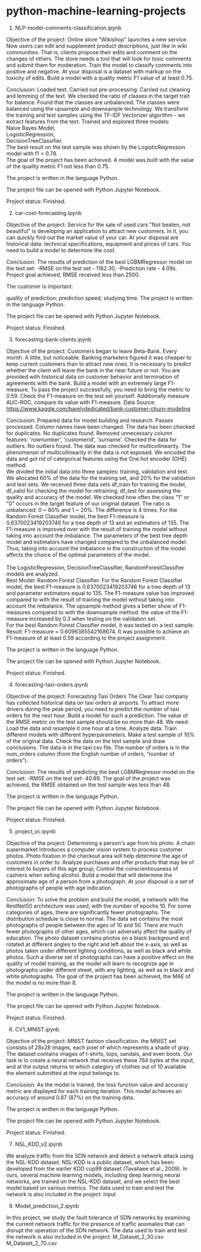 # python-machine-learning-projects

1) NLP-model-comments-classification.ipynb
 
Objective of the project:
Online store "Wikishop" launches a new service. Now users can edit and supplement product descriptions, just like in wiki communities. That is, clients propose their edits and comment on the changes of others. The store needs a tool that will look for toxic comments and submit them for moderation. Train the model to classify comments into positive and negative. At your disposal is a dataset with markup on the toxicity of edits. Build a model with a quality metric F1 value of at least 0.75.

Conclusion:
Loaded text. Carried out pre-processing: Carried out cleaning and lemming of the text. We checked the ratio of classes in the target trait for balance. Found that the classes are unbalanced. The classes were balanced using the upsample and downsample technology. We transform the training and test samples using the TF-IDF Vectorizer algorithm - we extract features from the text. 
Trained and explored three models:  
Naive Bayes Model,  
LogisticRegression,  
DecisionTreeClassifier.  
The best result on the test sample was shown by the LogisticRegression model with f1 = 0.78.  
The goal of the project has been achieved. A model was built with the value of the quality metric F1 not less than 0.75.

The project is written in the language Python.

The project file can be opened with Python Jupyter Notebook.

Project status:
Finished.

2) car-cost-forecasting.ipynb

Objective of the project:
Service for the sale of used cars "Not beaten, not beautiful" is developing an application to attract new customers. In it, you can quickly find out the market value of your car. At your disposal are historical data: technical specifications, equipment and prices of cars. You need to build a model to determine the cost.

Conclusion:
The results of prediction of the best LGBMRegressor model on the test set: -RMSE on the test set - 1162.30, -Prediction rate - 4.09s. Project goal achieved, RMSE received less than 2500.

The customer is important:

quality of prediction;
prediction speed;
studying time.
The project is written in the language Python.

The project file can be opened with Python Jupyter Notebook.

Project status:
Finished.

3) forecasting-bank-clients.ipynb

Objective of the project:
Customers began to leave Beta-Bank. Every month. A little, but noticeable. Banking marketers figured it was cheaper to keep current customers than to attract new ones.
It is necessary to predict whether the client will leave the bank in the near future or not. You are provided with historical data on customer behavior and termination of agreements with the bank.
Build a model with an extremely large F1-measure. To pass the project successfully, you need to bring the metric to 0.59. Check the F1-measure on the test set yourself.
Additionally measure AUC-ROC, compare its value with F1-measure.
Data Source: https://www.kaggle.com/barelydedicated/bank-customer-churn-modeling

Conclusion:
Prepared data for model building and research. Passes processed. Column names have been changed.
The data has been checked for duplicates. No duplicates found. Removed unnecessary column features: 'rownumber', 'customerid',
'surname'. Checked the data for outliers. No outliers found.
The data was checked for multicollinearity. The phenomenon of multicollinearity in the data is not exposed.
We encoded the data and got rid of categorical features using the One hot encoder (OHE) method.  
We divided the initial data into three samples: training, validation and test. We allocated 60% of the data for the training set, and 20% for the validation and test sets. We received three data sets df_train for training the model, df_valid for checking the model for retraining, df_test for assessing the quality and accuracy of the model.
We checked how often the class "1" or "0" occurs in the target feature of our original dataset.
The ratio is unbalanced: 0 ~ 80% and 1 ~ 20%. The difference is 4 times. 
For the Random Forest Classifier model, the best F1-measure is 0.6370023419203746 for a tree depth of 13 and an estimators of 135. The F1-measure is improved over
with the result of training the model without taking into account the imbalance. The parameters of the best tree depth model and estimators have changed compared to the unbalanced model. Thus, taking into account the imbalance in the construction of the model affects the choice of the optimal parameters of the model. <br>   
The LogisticRegression, DecisionTreeClassifier, RandomForestClassifier models are analyzed.  
Best Model: Random Forest Classifier.
For the Random Forest Classifier model, the best F1-measure is 0.6370023419203746 for a tree depth of 13 and
parameter estimators equal to 135.
The F1-measure value has improved compared to
with the result of training the model without taking into account the imbalance. The upsample method gives a better show of F1-measures compared to
with the downsample method: the value of the F1-measure increased by 0.3 when testing on the validation set.  
For the best Random Forest Classifier model, it was tested on a test sample. Result: F1-measure = 0.6096385542168674. It was possible to achieve an F1-measure of at least 0.59 according to the project assignment.

The project is written in the language Python.

The project file can be opened with Python Jupyter Notebook.

Project status:
Finished.

4) forecasting-taxi-orders.ipynb
 
Objective of the project:
Forecasting Taxi Orders
The Clear Taxi company has collected historical data on taxi orders at airports. To attract more drivers during the peak period, you need to predict the number of taxi orders for the next hour. Build a model for such a prediction.
The value of the RMSE metric on the test sample should be no more than 48.
We need:
Load the data and resample it one hour at a time. Analyze data. Train different models with different hyperparameters. Make a test sample of 10% of the original data. Check the data on the test sample and draw conclusions. The data is in the taxi.csv file. The number of orders is in the num_orders column (from the English number of orders, “number of orders”).

Conclusion:
The results of predicting the best LGBMRegressor model on the test set: -RMSE on the test set- 40.89. The goal of the project was achieved, the RMSE obtained on the test sample was less than 48.

The project is written in the language Python.

The project file can be opened with Python Jupyter Notebook.

Project status:
Finished.

5) project_vc.ipynb

Objective of the project:
Determining a person's age from his photo. A chain supermarket introduces a computer vision system to process customer photos. Photo fixation in the checkout area will help determine the age of customers in order to:
Analyze purchases and offer products that may be of interest to buyers of this age group;
Control the conscientiousness of cashiers when selling alcohol.
Build a model that will determine the approximate age of a person from a photograph.
At your disposal is a set of photographs of people with age indication.

Conclusion:
To solve the problem and build the model, a network with the RestNet50 architecture was used, with the number of epochs 10.
For some categories of ages, there are significantly fewer photographs.
The distribution schedule is close to normal.
The data set contains the most photographs of people between the ages of 10 and 50. There are much fewer photographs of other ages, which can adversely affect the quality of education.
The photo dataset contains photos on a black background and rotated at different angles to the right and left about the x-axis, as well as photos taken under different lighting conditions, as well as black and white photos. Such a diverse set of photographs can have a positive effect on the quality of model training, as the model will learn to recognize age in photographs under different street, with any lighting, as well as in black and white photographs.
The goal of the project has been achieved, the MAE of the model is no more than 8.

The project is written in the language Python.

The project file can be opened with Python Jupyter Notebook.

Project status:
Finished.

6) CV1_MNIST.ipynb

Objective of the project:
MNIST fashion classification. the MNIST set consists of 28x28 images, each pixel of which represents a shade of gray. The dataset contains images of t-shirts, tops, sandals, and even boots. Our task is to create a neural network that receives these 784 bytes at the input, and at the output returns to which category of clothes out of 10 available the element submitted at the input belongs to.

Conclusion:
As the model is trained, the loss function value and accuracy metric are displayed for each training iteration. This model achieves an accuracy of around 0.87 (87%) on the training data.

The project is written in the language Python.

The project file can be opened with Python Jupyter Notebook.

Project status:
Finished.

7) NSL_KDD_v2.ipynb
   
We analyze traffic from the SDN network and detect a network attack using the NSL-KDD dataset. NSL-KDD is a public dataset, which has been developed from the earlier KDD cup99 dataset (Tavallaee et al., 2009). In ours, several machine learning models, including deep learning neural networks, are trained on the NSL-KDD dataset, and we select the best model based on various metrics.
The data used to train and test the network is also included in the project:
input

9) Model_prediction_2.ipynb
    
In this project, we study the fault tolerance of SDN networks by examining the current network traffic for the presence of traffic anomalies that can disrupt the operation of the SDN network.
The data used to train and test the network is also included in the project:
M_Dataset_2_30.csv
M_Dataset_2_70.csv

